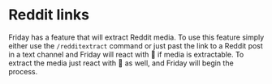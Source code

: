 # Reddit links

Friday has a feature that will extract Reddit media. To use this feature simply either use the `/redditextract` command or just past the link to a Reddit post in a text channel and Friday will react with 🔗 if media is extractable. To extract the media just react with 🔗 as well, and Friday will begin the process.
